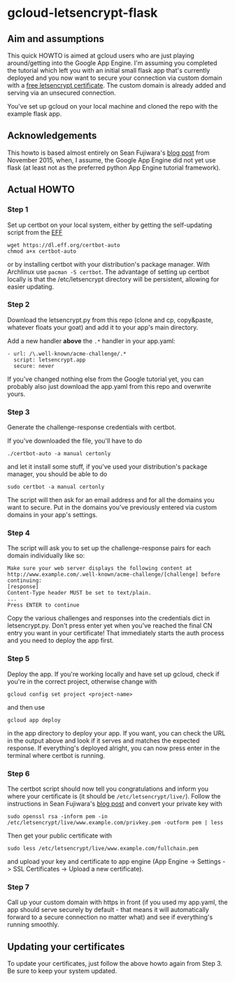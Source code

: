 # gcloud-letsencrypt-flask
## Aim and assumptions
This quick HOWTO is aimed at gcloud users who are just playing around/getting into the Google App Engine. I'm assuming you completed the tutorial which left you with an initial small flask app that's currently deployed and you now want to secure your connection via custom domain with a [free letsencrypt certificate](https://letsencrypt.org/). The custom domain is already added and serving via an unsecured connection.

You've set up gcloud on your local machine and cloned the repo with the example flask app.

## Acknowledgements
This howto is based almost entirely on Sean Fujiwara's [blog post](http://blog.seafuj.com/lets-encrypt-on-google-app-engine) from November 2015, when, I assume, the Google App Engine did not yet use flask (at least not as the preferred python App Engine tutorial framework).

## Actual HOWTO
### Step 1
Set up certbot on your local system, either by getting the self-updating script from the [EFF](https://certbot.eff.org/)
```
wget https://dl.eff.org/certbot-auto
chmod a+x certbot-auto
```
or by installing certbot with your distribution's package manager. With Archlinux use `pacman -S certbot`. The advantage of setting up certbot locally is that the /etc/letsencrypt directory will be persistent, allowing for easier updating.

### Step 2
Download the letsencrypt.py from this repo (clone and cp, copy&paste, whatever floats your goat) and add it to your app's main directory.

Add a new handler **above** the `.*` handler in your app.yaml:
```
- url: /\.well-known/acme-challenge/.*
  script: letsencrypt.app
  secure: never
```
If you've changed nothing else from the Google tutorial yet, you can probably also just download the app.yaml from this repo and overwrite yours.

### Step 3
Generate the challenge-response credentials with certbot.

If you've downloaded the file, you'll have to do
```
./certbot-auto -a manual certonly
```
and let it install some stuff, if you've used your distribution's package manager, you should be able to do
```
sudo certbot -a manual certonly
```
The script will then ask for an email address and for all the domains you want to secure. Put in the domains you've previously entered via custom domains in your app's settings.

### Step 4
The script will ask you to set up the challenge-response pairs for each domain individually like so:
```
Make sure your web server displays the following content at
http://www.example.com/.well-known/acme-challenge/[challenge] before continuing:
[response]
Content-Type header MUST be set to text/plain.
...
Press ENTER to continue
```
Copy the various challenges and responses into the credentials dict in letsencrypt.py. Don't press enter yet when you've reached the final CN entry you want in your certificate! That immediately starts the auth process and you need to deploy the app first.

### Step 5
Deploy the app. If you're working locally and have set up gcloud, check if you're in the correct project, otherwise change with
```
gcloud config set project <project-name>
```
and then use
```
gcloud app deploy
```
in the app directory to deploy your app. If you want, you can check the URL in the output above and look if it serves and matches the expected response. If everything's deployed alright, you can now press enter in the terminal where certbot is running.

### Step 6
The certbot script should now tell you congratulations and inform you where your certificate is (it should be `/etc/letsencrypt/live/`). Follow the instructions in Sean Fujiwara's [blog post](http://blog.seafuj.com/lets-encrypt-on-google-app-engine) and convert your private key with
```
sudo openssl rsa -inform pem -in /etc/letsencrypt/live/www.example.com/privkey.pem -outform pem | less
```
Then get your public certificate with
```
sudo less /etc/letsencrypt/live/www.example.com/fullchain.pem
```
and upload your key and certificate to app engine (App Engine -> Settings -> SSL Certificates -> Upload a new certificate).

### Step 7
Call up your custom domain with https in front (if you used my app.yaml, the app should serve securely by default - that means it will automatically forward to a secure connection no matter what) and see if everything's running smoothly.

## Updating your certificates
To update your certificates, just follow the above howto again from Step 3. Be sure to keep your system updated.
